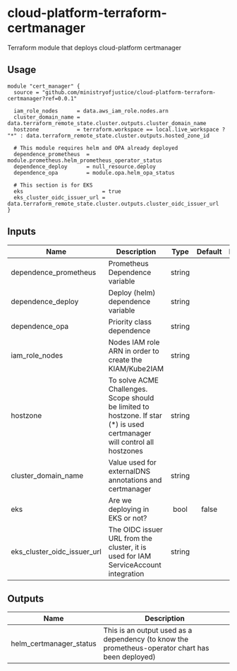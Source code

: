 # cloud-platform-terraform-certmanager

Terraform module that deploys cloud-platform certmanager

## Usage

```hcl
module "cert_manager" {
  source = "github.com/ministryofjustice/cloud-platform-terraform-certmanager?ref=0.0.1"

  iam_role_nodes      = data.aws_iam_role.nodes.arn
  cluster_domain_name = data.terraform_remote_state.cluster.outputs.cluster_domain_name
  hostzone            = terraform.workspace == local.live_workspace ? "*" : data.terraform_remote_state.cluster.outputs.hosted_zone_id

  # This module requires helm and OPA already deployed
  dependence_prometheus  = module.prometheus.helm_prometheus_operator_status
  dependence_deploy      = null_resource.deploy
  dependence_opa         = module.opa.helm_opa_status

  # This section is for EKS
  eks                         = true
  eks_cluster_oidc_issuer_url = data.terraform_remote_state.cluster.outputs.cluster_oidc_issuer_url
}
```

## Inputs

| Name                        | Description                                                   | Type     | Default | Required |
|-----------------------------|---------------------------------------------------------------|:--------:|:-------:|:--------:|
| dependence_prometheus       | Prometheus Dependence variable                                         | string   |         | yes |
| dependence_deploy           | Deploy (helm) dependence variable                                      | string   |         | yes |
| dependence_opa              | Priority class dependence                                              | string   |         | yes |
| iam_role_nodes              | Nodes IAM role ARN in order to create the KIAM/Kube2IAM                | string   |         | yes |
| hostzone                    | To solve ACME Challenges. Scope should be limited to hostzone. If star (*) is used certmanager will control all hostzones | string | | yes |
| cluster_domain_name         | Value used for externalDNS annotations and certmanager                 | string   |         | yes |
| eks                         | Are we deploying in EKS or not?                                        | bool     | false   | no |
| eks_cluster_oidc_issuer_url | The OIDC issuer URL from the cluster, it is used for IAM ServiceAccount integration | string     |  | no |


## Outputs

| Name | Description |
|------|-------------|
| helm_certmanager_status | This is an output used as a dependency (to know the prometheus-operator chart has been deployed) |
